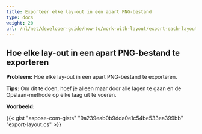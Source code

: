 ```yaml
---
title: Exporteer elke lay-out in een apart PNG-bestand
type: docs
weight: 20
url: /nl/net/developer-guide/how-to/work-with-layout/export-each-layout-in-separate-png-file/
---
```


## **Hoe elke lay-out in een apart PNG-bestand te exporteren**

**Probleem:** Hoe elke lay-out in een apart PNG-bestand te exporteren.

**Tips:** Om dit te doen, hoef je alleen maar door alle lagen te gaan en de Opslaan-methode op elke laag uit te voeren.

**Voorbeeld:**

{{< gist "aspose-com-gists" "9a239eab0b9dda0e1c54be533ea399bb" "export-layout.cs" >}}
